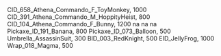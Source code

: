 CID_658_Athena_Commando_F_ToyMonkey, 1000
CID_391_Athena_Commando_M_HoppityHeist, 800
CID_104_Athena_Commando_F_Bunny, 1200
na
na
na
Pickaxe_ID_191_Banana, 800
Pickaxe_ID_073_Balloon, 500
Umbrella_AssassinSuit, 300
 BID_003_RedKnight, 500
EID_JellyFrog, 1000
Wrap_018_Magma, 500
